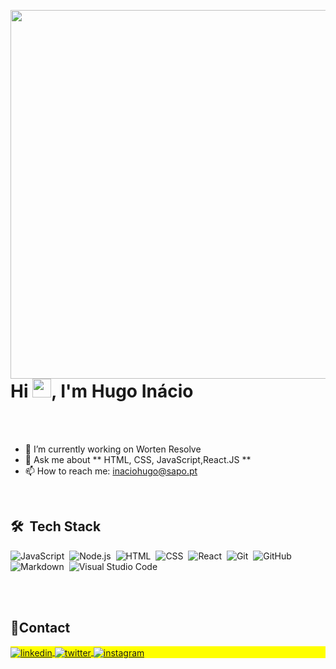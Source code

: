 <img align="right" height="590em"
src="https://raw.githubusercontent.com/gist/inaciohugo/5ab695795fa73c25da892cc4d8e30399/raw/f5cde3c7123587f9c6c77d539de7501537ed5a1b/githubcard2.svg"/>

<h1 align="left">Hi <img src="https://raw.githubusercontent.com/kaueMarques/kaueMarques/master/hi.gif" height="30px">, I'm Hugo Inácio</h1>


<br><br>


- 🔭 I’m currently working on Worten Resolve
- 💬 Ask me about ** HTML, CSS, JavaScript,React.JS **
- 📫 How to reach me: inaciohugo@sapo.pt
 
<br>

## 🛠 &nbsp;Tech Stack

![JavaScript](https://img.shields.io/badge/-JavaScript-05122A?style=flat&logo=javascript)&nbsp;
![Node.js](https://img.shields.io/badge/-Node.js-05122A?style=flat&logo=node.js)&nbsp;
![HTML](https://img.shields.io/badge/-HTML-05122A?style=flat&logo=HTML5)&nbsp;
![CSS](https://img.shields.io/badge/-CSS-05122A?style=flat&logo=CSS3&logoColor=1572B6)&nbsp;
![React](https://img.shields.io/badge/-React-05122A?style=flat&logo=react)&nbsp;
![Git](https://img.shields.io/badge/-Git-05122A?style=flat&logo=git)&nbsp;
![GitHub](https://img.shields.io/badge/-GitHub-05122A?style=flat&logo=github)&nbsp;
![Markdown](https://img.shields.io/badge/-Markdown-05122A?style=flat&logo=markdown)&nbsp;
![Visual Studio Code](https://img.shields.io/badge/-Visual%20Studio%20Code-05122A?style=flat&logo=visual-studio-code&logoColor=007ACC)&nbsp;

<br><br>
## 🔌Contact
<p align="left" style="background:yellow">
<a href="https://linkedin.com/in/hugoinacio" target="_blank">
  <img align="center" src="https://img.shields.io/badge/-hugoinacio-05122A?style=flat&logo=linkedin" alt="linkedin"/>
</a>
<a href="https://twitter.com/22hugoinacio" target="_blank">
  <img align="center" src="https://img.shields.io/badge/-22inaciohugo-05122A?style=flat&logo=twitter" alt="twitter"/>  
</a>

<a href="https://instagram.com/hugo_inacio" target="_blank">
 <img align="center" src="https://img.shields.io/badge/-hugo_inacio-05122A?style=flat&logo=instagram" alt="instagram"/>
</a>
</p>
